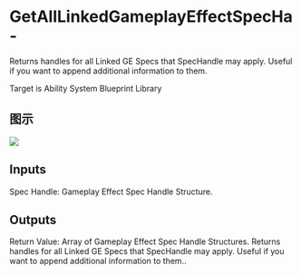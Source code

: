 # GetAllLinkedGameplayEffectSpecHa-

Returns handles for all Linked GE Specs that SpecHandle may apply. Useful if you want to append additional information to them.

Target is Ability System Blueprint Library

## 图示

![]($-20221218-17313746.png)

## Inputs

Spec Handle: Gameplay Effect Spec Handle Structure.  

## Outputs

Return Value: Array of Gameplay Effect Spec Handle Structures. Returns handles for all Linked GE Specs that SpecHandle may apply. Useful if you want to append additional information to them..

